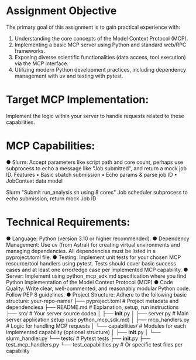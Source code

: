 # Assignment Objective
The primary goal of this assignment is to gain practical experience with:
1. Understanding the core concepts of the Model Context Protocol (MCP).
2. Implementing a basic MCP server using Python and standard web/RPC frameworks.
3. Exposing diverse scientific functionalities (data access, tool execution) via the MCP
interface.
4. Utilizing modern Python development practices, including dependency management with
uv and testing with pytest.

# Target MCP Implementation: 
Implement the logic within your server to handle requests related to these capabilities.

# MCP Capabilities:
● Slurm: Accept parameters like script path and core count, perhaps use
subprocess to echo a message like "Job submitted", and return a mock
job ID.
Features
• Basic sbatch submission
• Echo params & parse job ID
• JobContext data model

Slurm "Submit run_analysis.sh using 8 cores" Job scheduler subprocess to echo submission, return mock Job ID
# Technical Requirements:

● Language: Python (version 3.10 or higher recommended).
● Dependency Management: Use uv (from Astral) for creating virtual environments and
managing dependencies. All dependencies must be listed in a pyproject.toml file.
● Testing: Implement unit tests for your chosen MCP resource/tool handlers using
pytest. Tests should cover basic success cases and at least one error/edge case per
implemented MCP capability.
● Server: Implement using python_mcp_sdk.md specification where you find Python implementation of the Model Context Protocol (MCP)
● Code Quality: Write clear, well-commented, and reasonably modular Python code.
Follow PEP 8 guidelines.
● Project Structure: Adhere to the following basic structure:
your-repo-name/
├── pyproject.toml # Project metadata and dependenciesa
├── README.md # Explanation, setup, run instructions
├── src/ # Your server source codea
│ ├── __init__.py
│ ├── server.py # Main server application setup (use python_mcp_sdk.md)
│ ├── mcp_handlers.py # Logic for handling MCP requests
│ └── capabilities/ # Modules for each implemented capability (optional structure)
│ ├── __init__.py
│ └── slurm_handler.py
└── tests/ # Pytest tests
├── __init__.py
├── test_mcp_handlers.py
└── test_capabilities.py # Or specific test files per capability
